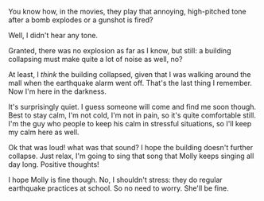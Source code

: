 You know how, in the movies, they play that annoying, high-pitched tone after a bomb explodes or a gunshot is fired? 

Well, I didn't hear any tone. 

Granted, there was no explosion as far as I know, but still: a building collapsing must make quite a lot of noise as well, no?

At least, I _think_ the building collapsed, given that I was walking around the mall when the earthquake alarm went off. That's the last thing I remember. Now I'm here in the darkness.

It's surprisingly quiet. I guess someone will come and find me soon though. Best to stay calm, I'm not cold, I'm not in pain, so it's quite comfortable still. I'm the guy who people to keep his calm in stressful situations, so I'll keep my calm here as well.  

Ok that was loud! what was that sound? I hope the building doesn't further collapse. Just relax, I'm going to sing that song that Molly keeps singing all day long. Positive thoughts!

I hope Molly is fine though. No, I shouldn't stress: they do regular earthquake practices at school. So no need to worry. She'll be fine.